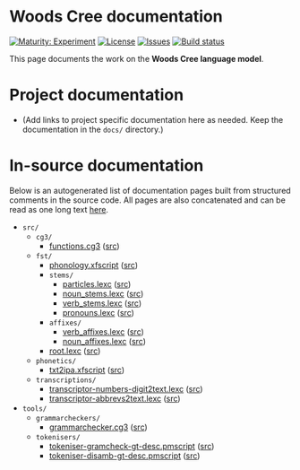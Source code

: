 # Woods Cree documentation

[![Maturity: Experiment](https://img.shields.io/badge/Maturity-Experiment-black.svg)](https://giellalt.github.io/MaturityClassification.html)
[![License](https://img.shields.io/github/license/giellalt/lang-cwd)](https://github.com/giellalt/lang-cwd/blob/main/LICENSE)
[![Issues](https://img.shields.io/github/issues/giellalt/lang-cwd)](https://github.com/giellalt/lang-cwd/issues)
[![Build status](https://github.com/giellalt/lang-cwd/workflows/Speller%20CI+CD/badge.svg)](https://github.com/giellalt/lang-cwd/actions)

This page documents the work on the **Woods Cree language model**. 

# Project documentation

* (Add links to project specific documentation here as needed. Keep the documentation in the `docs/` directory.)

# In-source documentation

Below is an autogenerated list of documentation pages built from structured comments in the source code. All pages are also concatenated and can be read as one long text [here](cwd.md).

* `src/`
    * `cg3/`
        * [functions.cg3](src-cg3-functions.cg3.html) ([src](https://github.com/giellalt/lang-cwd/blob/main/src/cg3/functions.cg3))
    * `fst/`
        * [phonology.xfscript](src-fst-phonology.xfscript.html) ([src](https://github.com/giellalt/lang-cwd/blob/main/src/fst/phonology.xfscript))
        * `stems/`
            * [particles.lexc](src-fst-stems-particles.lexc.html) ([src](https://github.com/giellalt/lang-cwd/blob/main/src/fst/stems/particles.lexc))
            * [noun_stems.lexc](src-fst-stems-noun_stems.lexc.html) ([src](https://github.com/giellalt/lang-cwd/blob/main/src/fst/stems/noun_stems.lexc))
            * [verb_stems.lexc](src-fst-stems-verb_stems.lexc.html) ([src](https://github.com/giellalt/lang-cwd/blob/main/src/fst/stems/verb_stems.lexc))
            * [pronouns.lexc](src-fst-stems-pronouns.lexc.html) ([src](https://github.com/giellalt/lang-cwd/blob/main/src/fst/stems/pronouns.lexc))
        * `affixes/`
            * [verb_affixes.lexc](src-fst-affixes-verb_affixes.lexc.html) ([src](https://github.com/giellalt/lang-cwd/blob/main/src/fst/affixes/verb_affixes.lexc))
            * [noun_affixes.lexc](src-fst-affixes-noun_affixes.lexc.html) ([src](https://github.com/giellalt/lang-cwd/blob/main/src/fst/affixes/noun_affixes.lexc))
        * [root.lexc](src-fst-root.lexc.html) ([src](https://github.com/giellalt/lang-cwd/blob/main/src/fst/root.lexc))
    * `phonetics/`
        * [txt2ipa.xfscript](src-phonetics-txt2ipa.xfscript.html) ([src](https://github.com/giellalt/lang-cwd/blob/main/src/phonetics/txt2ipa.xfscript))
    * `transcriptions/`
        * [transcriptor-numbers-digit2text.lexc](src-transcriptions-transcriptor-numbers-digit2text.lexc.html) ([src](https://github.com/giellalt/lang-cwd/blob/main/src/transcriptions/transcriptor-numbers-digit2text.lexc))
        * [transcriptor-abbrevs2text.lexc](src-transcriptions-transcriptor-abbrevs2text.lexc.html) ([src](https://github.com/giellalt/lang-cwd/blob/main/src/transcriptions/transcriptor-abbrevs2text.lexc))
* `tools/`
    * `grammarcheckers/`
        * [grammarchecker.cg3](tools-grammarcheckers-grammarchecker.cg3.html) ([src](https://github.com/giellalt/lang-cwd/blob/main/tools/grammarcheckers/grammarchecker.cg3))
    * `tokenisers/`
        * [tokeniser-gramcheck-gt-desc.pmscript](tools-tokenisers-tokeniser-gramcheck-gt-desc.pmscript.html) ([src](https://github.com/giellalt/lang-cwd/blob/main/tools/tokenisers/tokeniser-gramcheck-gt-desc.pmscript))
        * [tokeniser-disamb-gt-desc.pmscript](tools-tokenisers-tokeniser-disamb-gt-desc.pmscript.html) ([src](https://github.com/giellalt/lang-cwd/blob/main/tools/tokenisers/tokeniser-disamb-gt-desc.pmscript))
